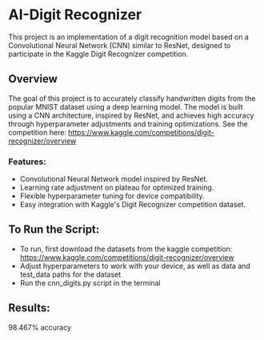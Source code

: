 # AI-Digit Recognizer

This project is an implementation of a digit recognition model based on a Convolutional Neural Network (CNN) similar to ResNet, designed to participate in the Kaggle Digit Recognizer competition.

## Overview

The goal of this project is to accurately classify handwritten digits from the popular MNIST dataset using a deep learning model. The model is built using a CNN architecture, inspired by ResNet, and achieves high accuracy through hyperparameter adjustments and training optimizations. See the competition here: https://www.kaggle.com/competitions/digit-recognizer/overview

### Features:
- Convolutional Neural Network model inspired by ResNet.
- Learning rate adjustment on plateau for optimized training.
- Flexible hyperparameter tuning for device compatibility.
- Easy integration with Kaggle's Digit Recognizer competition dataset.

## To Run the Script:
- To run, first download the datasets from the kaggle competition: https://www.kaggle.com/competitions/digit-recognizer/overview
- Adjust hyperparameters to work with your device, as well as data and test_data paths for the dataset
- Run the cnn_digits.py script in the terminal

## Results: 
98.467% accuracy